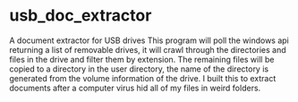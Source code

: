 # usb_doc_extractor
A document extractor for USB drives
This program will poll the windows api returning a list of removable drives, it will crawl through the directories and files in the drive and filter them by extension. The remaining files will be copied to a directory in the user directory, the name of the directory is generated from the volume information of the drive.
I built this to extract documents after a computer virus hid all of my files in weird folders.
